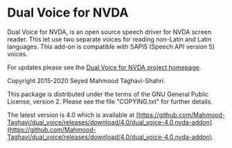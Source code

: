 # Dual Voice for NVDA #

Dual Voice for NVDA, is an open source speech driver for NVDA screen reader. This let use two separate voices for reading non-Latin and Latin languages. 
This add-on is compatible with SAPI5 (Speech API version 5) voices. 

For updates please see the [Dual Voice for NVDA project homepage](https://mahmood-taghavi.github.io/dual_voice/).

Copyright 2015-2020 Seyed Mahmood Taghavi-Shahri.

This package is distributed under the terms of the GNU General Public License, version 2. Please see the file "COPYING.txt" for further details.

The latest version is 4.0 which is available at [https://github.com/Mahmood-Taghavi/dual_voice/releases/download/4.0/dual_voice-4.0.nvda-addon](https://github.com/Mahmood-Taghavi/dual_voice/releases/download/4.0/dual_voice-4.0.nvda-addon).
